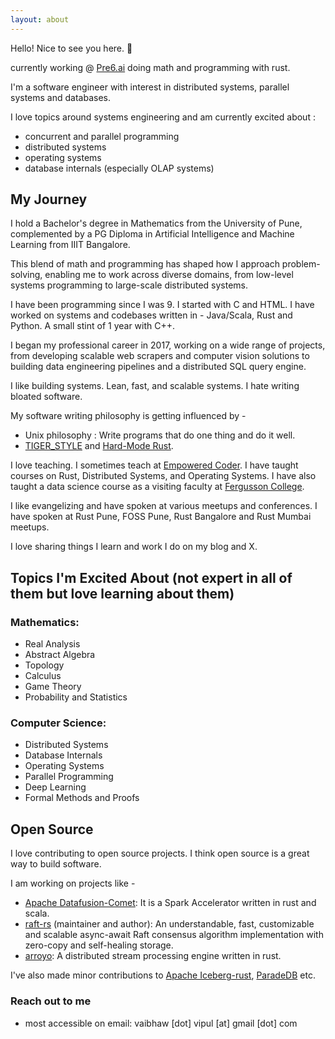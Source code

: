 ```yaml
---
layout: about
---
```


Hello! Nice to see you here. 👋

currently working @ [Pre6.ai](https://pre6.ai/) doing math and programming with rust.

I'm a software engineer with interest in distributed systems, parallel systems and databases.

I love topics around systems engineering and am currently excited about :
- concurrent and parallel programming
- distributed systems
- operating systems
- database internals (especially OLAP systems)

## My Journey

I hold a Bachelor's degree in Mathematics from the University of Pune, complemented by a PG Diploma in Artificial Intelligence and Machine Learning from IIIT Bangalore.

This blend of math and programming has shaped how I approach problem-solving, enabling me to work across diverse domains, from low-level systems programming to large-scale distributed systems.

I have been programming since I was 9. I started with C and HTML. I have worked on systems and codebases written in - Java/Scala, Rust and Python. A small stint of 1 year with C++.

I began my professional career in 2017, working on a wide range of projects, from developing scalable web scrapers and computer vision solutions to building data engineering pipelines and a distributed SQL query engine.

I like building systems. Lean, fast, and scalable systems. I hate writing bloated software.

My software writing philosophy is getting influenced by -
- Unix philosophy : Write programs that do one thing and do it well.
- [TIGER_STYLE](https://github.com/tigerbeetle/tigerbeetle/blob/main/docs/TIGER_STYLE.md) and [Hard-Mode Rust](https://matklad.github.io/2022/10/06/hard-mode-rust.html).

I love teaching. I sometimes teach at [Empowered Coder](https://empoweredcoder.com/). I have taught courses on Rust, Distributed Systems, and Operating Systems. I have also taught a data science course as a visiting faculty at [Fergusson College](https://fergusson.edu/).

I like evangelizing and have spoken at various meetups and conferences. I have spoken at Rust Pune, FOSS Pune, Rust Bangalore and Rust Mumbai meetups.

I love sharing things I learn and work I do on my blog and X.

## Topics I'm Excited About (not expert in all of them but love learning about them)
### Mathematics:
- Real Analysis
- Abstract Algebra
- Topology
- Calculus
- Game Theory
- Probability and Statistics

### Computer Science:
- Distributed Systems
- Database Internals
- Operating Systems
- Parallel Programming
- Deep Learning
- Formal Methods and Proofs

## Open Source

I love contributing to open source projects. I think open source is a great way to build software.

I am working on projects like -
- [Apache Datafusion-Comet](https://github.com/apache/datafusion-comet/pulls?q=is%3Apr+author%3Avaibhawvipul+is%3Aclosed): It is a Spark Accelerator written in rust and scala.
- [raft-rs](https://github.com/spacewalkhq/raft-rs) (maintainer and author): An understandable, fast, customizable and scalable async-await Raft consensus algorithm implementation with zero-copy and self-healing storage.
- [arroyo](https://github.com/ArroyoSystems/arroyo/pulls?q=is%3Apr+author%3Avaibhawvipul+is%3Aclosed): A distributed stream processing engine written in rust.

I've also made minor contributions to [Apache Iceberg-rust](https://github.com/apache/iceberg-rust/pulls?q=is%3Apr+author%3Avaibhawvipul+is%3Aclosed), [ParadeDB](https://github.com/paradedb/paradedb/pulls?q=is%3Apr+author%3Avaibhawvipul+is%3Aclosed) etc.

### Reach out to me
- most accessible on email: vaibhaw [dot] vipul [at] gmail [dot] com
